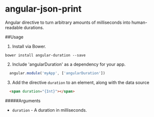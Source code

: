 angular-json-print
==================

Angular directive to turn arbitrary amounts of milliseconds into human-readable durations.

##Usage

1. Install via Bower.

  `bower install angular-duration --save`

2. Include 'angularDuration' as a dependency for your app.

  ```javascript
    angular.module('myApp', ['angularDuration'])
  ```

3. Add the directive `duration` to an element, along with the data source
  ```html
    <span duration="{Int}"></span>
  ```

#####Arguments

- `duration` - A duration in milliseconds.
